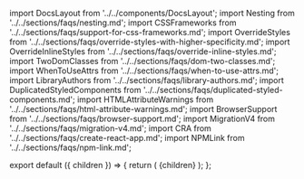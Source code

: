 import DocsLayout from '../../components/DocsLayout';
import Nesting from '../../sections/faqs/nesting.md';
import CSSFrameworks from '../../sections/faqs/support-for-css-frameworks.md';
import OverrideStyles from '../../sections/faqs/override-styles-with-higher-specificity.md';
import OverrideInlineStyles from '../../sections/faqs/override-inline-styles.md';
import TwoDomClasses from '../../sections/faqs/dom-two-classes.md';
import WhenToUseAttrs from '../../sections/faqs/when-to-use-attrs.md';
import LibraryAuthors from '../../sections/faqs/library-authors.md';
import DuplicatedStyledComponents from '../../sections/faqs/duplicated-styled-components.md';
import HTMLAttributeWarnings from '../../sections/faqs/html-attribute-warnings.md';
import BrowserSupport from '../../sections/faqs/browser-support.md';
import MigrationV4 from '../../sections/faqs/migration-v4.md';
import CRA from '../../sections/faqs/create-react-app.md';
import NPMLink from '../../sections/faqs/npm-link.md';

export default ({ children }) => {
  return (
    <DocsLayout title="FAQs" description="Commonly asked questions about styled-components">
      {children}
    </DocsLayout>
  );
};

<MigrationV4 />
<Nesting />
<CSSFrameworks />
<OverrideStyles />
<OverrideInlineStyles />
<TwoDomClasses />
<WhenToUseAttrs />
<LibraryAuthors />
<DuplicatedStyledComponents />
<HTMLAttributeWarnings />
<BrowserSupport />
<CRA />
<NPMLink />
